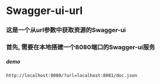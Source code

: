 # Swagger-ui-url

### 这是一个从url参数中获取资源的Swagger-ui

### 首先, 需要在本地搭建一个8080端口的Swagger-ui服务

##### demo
```.env
http://localhost:8080/?url=localhost:8081/doc.json
```